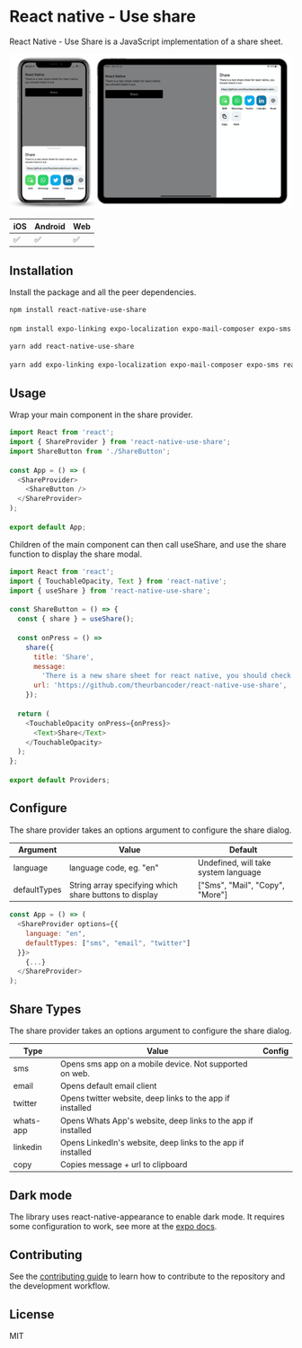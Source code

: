 # React native - Use share

React Native - Use Share is a JavaScript implementation of a share sheet.

<img src="https://github.com/theurbancoder/react-native-use-share/blob/master/assets/example.png?raw=true" width="800">

| iOS                | Android            | Web                |
| ------------------ | ------------------ | ------------------ |
| :white_check_mark: | :white_check_mark: | :white_check_mark: |

## Installation

Install the package and all the peer dependencies.

```sh
npm install react-native-use-share

npm install expo-linking expo-localization expo-mail-composer expo-sms react-native-appearance react-native-gesture-handler react-native-reanimated react-native-safe-area-context react-native-redash react-native-svg react-responsive
```

```sh
yarn add react-native-use-share

yarn add expo-linking expo-localization expo-mail-composer expo-sms react-native-appearance react-native-gesture-handler react-native-reanimated react-native-safe-area-context react-native-redash react-native-svg react-responsive
```

## Usage

Wrap your main component in the share provider.

```js
import React from 'react';
import { ShareProvider } from 'react-native-use-share';
import ShareButton from './ShareButton';

const App = () => (
  <ShareProvider>
    <ShareButton />
  </ShareProvider>
);

export default App;
```

Children of the main component can then call useShare, and use the share function to display the share modal.

```js
import React from 'react';
import { TouchableOpacity, Text } from 'react-native';
import { useShare } from 'react-native-use-share';

const ShareButton = () => {
  const { share } = useShare();

  const onPress = () =>
    share({
      title: 'Share',
      message:
        'There is a new share sheet for react native, you should check it out: ',
      url: 'https://github.com/theurbancoder/react-native-use-share',
    });

  return (
    <TouchableOpacity onPress={onPress}>
      <Text>Share</Text>
    </TouchableOpacity>
  );
};

export default Providers;
```

## Configure

The share provider takes an options argument to configure the share dialog.

| Argument     | Value                                                  | Default                              |
| ------------ | ------------------------------------------------------ | ------------------------------------ |
| language     | language code, eg. "en"                                | Undefined, will take system language |
| defaultTypes | String array specifying which share buttons to display | ["Sms", "Mail", "Copy", "More"]      |

```js
const App = () => (
  <ShareProvider options={{
    language: "en",
    defaultTypes: ["sms", "email", "twitter"]
  }}>
    {...}
  </ShareProvider>
);
```

## Share Types

The share provider takes an options argument to configure the share dialog.

| Type      | Value                                                         | Config |
| --------- | ------------------------------------------------------------- | ------ |
| sms       | Opens sms app on a mobile device. Not supported on web.       |        |
| email     | Opens default email client                                    |        |
| twitter   | Opens twitter website, deep links to the app if installed     |        |
| whats-app | Opens Whats App's website, deep links to the app if installed |        |
| linkedin  | Opens LinkedIn's website, deep links to the app if installed  |        |
| copy      | Copies message + url to clipboard                             |        |

## Dark mode

The library uses react-native-appearance to enable dark mode. It requires some configuration to work, see more at the [expo docs](https://docs.expo.io/versions/latest/sdk/appearance/).

## Contributing

See the [contributing guide](CONTRIBUTING.md) to learn how to contribute to the repository and the development workflow.

## License

MIT
